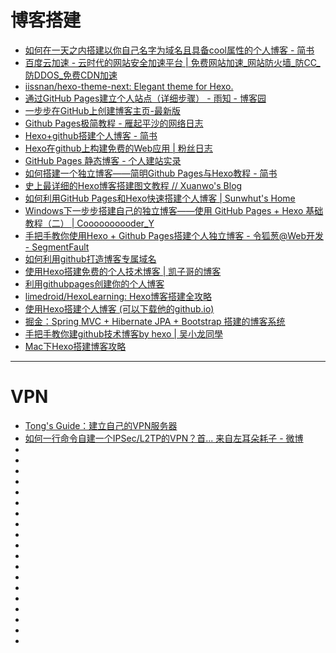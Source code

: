 # 博客搭建
+ [如何在一天之内搭建以你自己名字为域名且具备cool属性的个人博客 - 简书](http://www.jianshu.com/p/99665608d295)
+ [百度云加速 - 云时代的网站安全加速平台 | 免费网站加速_网站防火墙_防CC_防DDOS_免费CDN加速](http://su.baidu.com/?from=cfreg)
+ [iissnan/hexo-theme-next: Elegant theme for Hexo.](https://github.com/iissnan/hexo-theme-next)
+ [通过GitHub Pages建立个人站点（详细步骤） - 雨知 - 博客园](http://www.cnblogs.com/purediy/archive/2013/03/07/2948892.html)
+ [一步步在GitHub上创建博客主页-最新版](http://www.pchou.info/web-build/2014/07/04/build-github-blog-page-08.html)
+ [Github Pages极简教程 - 雁起平沙的网络日志](http://yanping.me/cn/blog/2012/03/18/github-pages-step-by-step/)
+ [Hexo+github搭建个人博客 - 简书](http://www.jianshu.com/p/401a0f58d264    )
+ [Hexo在github上构建免费的Web应用 | 粉丝日志](http://blog.fens.me/hexo-blog-github/)
+ [GitHub Pages 静态博客 - 个人建站实录](http://quantumman.me/blog/setting-up-a-domain-with-gitHub-pages.html)
+ [如何搭建一个独立博客——简明Github Pages与Hexo教程 - 简书](http://www.jianshu.com/p/05289a4bc8b2)
+ [史上最详细的Hexo博客搭建图文教程 // Xuanwo's Blog](https://xuanwo.org/2015/03/26/hexo-intor/)
+ [如何利用GitHub Pages和Hexo快速搭建个人博客 | Sunwhut's Home](http://sunwhut.com/2015/10/30/buildBlog/?hmsr=toutiao.io&utm_medium=toutiao.io&utm_source=toutiao.io)
+ [Windows下一步步搭建自己的独立博客——使用 GitHub Pages + Hexo 基础教程（二） | Coooooooooder_Y](http://yangruihan.com/2015/03/22/Windows%E4%B8%8B%E4%B8%80%E6%AD%A5%E6%AD%A5%E6%90%AD%E5%BB%BA%E8%87%AA%E5%B7%B1%E7%9A%84%E7%8B%AC%E7%AB%8B%E5%8D%9A%E5%AE%A2%E2%80%94%E2%80%94%E4%BD%BF%E7%94%A8%20GitHub%20Pages%20+%20Hexo%20%E5%9F%BA%E7%A1%80%E6%95%99%E7%A8%8B%EF%BC%88%E4%BA%8C%EF%BC%89/)
+ [手把手教你使用Hexo + Github Pages搭建个人独立博客 - 令狐葱@Web开发 - SegmentFault    ](https://segmentfault.com/a/1190000004947261)
+ [如何利用github打造博客专属域名](如何利用github打造博客专属域名   )
+ [使用Hexo搭建免费的个人技术博客 | 凯子哥的博客](http://kaizige.vip/2016/06/10/how-to-build-up-yourself-hexo-blog/)
+ [利用githubpages创建你的个人博客](http://mp.weixin.qq.com/s?__biz=MzAxMTI4MTkwNQ==&mid=2650820594&idx=1&sn=3c0afc87da9924a3e7827656f2c10501&scene=0#wechat_redirect)
+ [limedroid/HexoLearning: Hexo博客搭建全攻略](https://github.com/limedroid/HexoLearning)
+ [使用Hexo搭建个人博客 (可以下载他的github.io)](http://dkylin.com/archives/2016/build-personal-blog-by-hexo.html)
+ [掘金：Spring MVC + Hibernate JPA + Bootstrap 搭建的博客系统](https://gold.xitu.io/entry/585caf57570c3500692ea23b/view)
+ [手把手教你建github技术博客by hexo | 吴小龙同學  ](http://wuxiaolong.me/2015/07/31/build-blog-by-hexo/)
+ [Mac下Hexo搭建博客攻略](https://luhaoaimama1.github.io/2016/06/02/hexo/)
--------
# VPN
+ [Tong's Guide：建立自己的VPN服务器](http://www.people.virginia.edu/~tq7bw/vpn/)
+ [如何一行命令自建一个IPSec/L2TP的VPN？首... 来自左耳朵耗子 - 微博](http://weibo.com/1401880315/D9VCB4ZIX?type=comment)
+ []()
+ []()
+ []()
+ []()
+ []()
+ []()
+ []()
+ []()
+ []()
+ []()
+ []()
+ []()
+ []()
+ []()
+ []()
+ []()
+ []()
+ []()
+ []()


